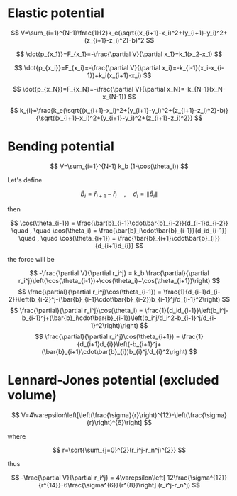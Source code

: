 # Elastic potential

$$
V=\sum_{i=1}^{N-1}\frac{1}{2}k_e(\sqrt{(x_{i+1}-x_i)^2+(y_{i+1}-y_i)^2+(z_{i+1}-z_i)^2}-b)^2
$$

$$
\dot{p_{x_1}}=F_{x_1}=-\frac{\partial V}{\partial x_1}=k_1(x_2-x_1)
$$

$$
\dot{p_{x_i}}=F_{x_i}=-\frac{\partial V}{\partial x_i}=-k_{i-1}(x_i-x_{i-1})+k_i(x_{i+1}-x_i)
$$

$$
\dot{p_{x_N}}=F_{x_N}=-\frac{\partial V}{\partial x_N}=-k_{N-1}(x_N-x_{N-1})
$$

$$
k_{i}=\frac{k_e(\sqrt{(x_{i+1}-x_i)^2+(y_{i+1}-y_i)^2+(z_{i+1}-z_i)^2}-b)}{\sqrt{(x_{i+1}-x_i)^2+(y_{i+1}-y_i)^2+(z_{i+1}-z_i)^2}}
$$

# Bending potential

$$
V=\sum_{i=1}^{N-1} k_b (1-\cos(\theta_i))
$$

Let's define

$$
\bar{b}_i = \bar{r}_{i+1}-\bar{r}_i \quad , \quad d_i = \left\|\bar{b}_i\right\|
$$

then

$$
\cos(\theta_{i-1}) = \frac{\bar{b}_{i-1}\cdot\bar{b}_{i-2}}{d_{i-1}d_{i-2}} \quad , \quad \cos(\theta_i) = \frac{\bar{b}_i\cdot\bar{b}_{i-1}}{d_id_{i-1}} \quad , \quad \cos(\theta_{i+1}) = \frac{\bar{b}_{i+1}\cdot\bar{b}_{i}}{d_{i+1}d_{i}}
$$

the force will be

$$
-\frac{\partial V}{\partial r_i^j} = k_b \frac{\partial}{\partial r_i^j}\left(\cos(\theta_{i-1})+\cos(\theta_i)+\cos(\theta_{i+1})\right)
$$
$$
\frac{\partial}{\partial r_i^j}\cos(\theta_{i-1}) = \frac{1}{d_{i-1}d_{i-2}}\left(b_{i-2}^j-(\bar{b}_{i-1}\cdot\bar{b}_{i-2})b_{i-1}^j/d_{i-1}^2\right)  
$$
$$
\frac{\partial}{\partial r_i^j}\cos(\theta_i) = \frac{1}{d_id_{i-1}}\left(b_i^j-b_{i-1}^j+(\bar{b}_i\cdot\bar{b}_{i-1})\left(b_i^j/d_i^2-b_{i-1}^j/d_{i-1}^2\right)\right)  
$$
$$
\frac{\partial}{\partial r_i^j}\cos(\theta_{i+1}) = \frac{1}{d_{i+1}d_{i}}\left(-b_{i+1}^j+(\bar{b}_{i+1}\cdot\bar{b}_{i})b_{i}^j/d_{i}^2\right)  
$$

# Lennard-Jones potential (excluded volume)

$$
V=4\varepsilon\left[\left(\frac{\sigma}{r}\right)^{12}-\left(\frac{\sigma}{r}\right)^{6}\right]
$$

where

$$
r=\sqrt{\sum_{j=0}^{2}(r_i^j-r_n^j)^{2}}
$$

thus

$$
-\frac{\partial V}{\partial r_i^j} = 4\varepsilon\left[ 12\frac{\sigma^{12}}{r^{14}}-6\frac{\sigma^{6}}{r^{8}}\right] (r_i^j-r_n^j)
$$
